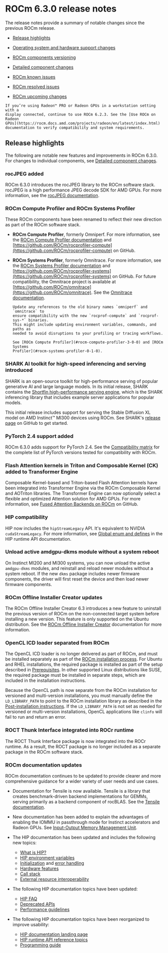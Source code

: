 # ROCm 6.3.0 release notes

The release notes provide a summary of notable changes since the previous ROCm release.

- [Release highlights](#release-highlights)

- [Operating system and hardware support changes](#operating-system-and-hardware-support-changes)

- [ROCm components versioning](#rocm-components)

- [Detailed component changes](#detailed-component-changes)

- [ROCm known issues](#rocm-known-issues)

- [ROCm resolved issues](#rocm-resolved-issues)

- [ROCm upcoming changes](#rocm-upcoming-changes)

```{note}
If you’re using Radeon™ PRO or Radeon GPUs in a workstation setting with a
display connected, continue to use ROCm 6.2.3. See the [Use ROCm on Radeon
GPUs](https://rocm.docs.amd.com/projects/radeon/en/latest/index.html)
documentation to verify compatibility and system requirements.
```

## Release highlights

The following are notable new features and improvements in ROCm 6.3.0. For changes to individual components, see
[Detailed component changes](#detailed-component-changes).

### rocJPEG added

ROCm 6.3.0 introduces the rocJPEG library to the ROCm software stack. rocJPEG is a high performance
JPEG decode SDK for AMD GPUs. For more information, see the [rocJPEG
documentation](https://rocm.docs.amd.com/projects/rocJPEG/en/docs-6.3.0/index.html).

### ROCm Compute Profiler and ROCm Systems Profiler

These ROCm components have been renamed to reflect their new direction as part of the ROCm software
stack.

- **ROCm Compute Profiler**, formerly Omniperf. For more information, see the [ROCm Compute Profiler
  documentation](https://rocm.docs.amd.com/projects/rocprofiler-compute/en/docs-6.3.0/index.html) and
  [https://github.com/ROCm/rocprofiler-compute](https://github.com/ROCm/rocprofiler-compute) on GitHub.

- **ROCm Systems Profiler**, formerly Omnitrace. For more information, see the [ROCm Systems Profiler
  documentation](https://rocm.docs.amd.com/projects/rocprofiler-systems/en/docs-6.3.0/index.html) and
  [https://github.com/ROCm/rocprofiler-systems](https://github.com/ROCm/rocprofiler-systems) on GitHub.
  For future compatibility, the Omnitrace project is available at [https://github.com/ROCm/omnitrace](https://github.com/ROCm/omnitrace).
  See the [Omnitrace documentation](https://rocm.docs.amd.com/projects/omnitrace/en/latest/index.html).

  ```{note}
  Update any references to the old binary names `omniperf` and `omnitrace` to
  ensure compatibility with the new `rocprof-compute` and `rocprof-sys-*` binaries.
  This might include updating environment variables, commands, and paths as
  needed to avoid disruptions to your profiling or tracing workflows.

  See [ROCm Compute Profiler](#rocm-compute-profiler-3-0-0) and [ROCm Systems
  Profiler](#rocm-systems-profiler-0-1-0).
  ```

### SHARK AI toolkit for high-speed inferencing and serving introduced

SHARK is an open-source toolkit for high-performance serving of popular generative AI and large
language models. In its initial release, SHARK contains the [Shortfin high-performance serving
engine](https://github.com/nod-ai/shark-ai/tree/main/shortfin), which is the SHARK inferencing
library that includes example server applications for popular models.

This initial release includes support for serving the Stable Diffusion XL model on AMD Instinct™
MI300 devices using ROCm. See SHARK's [release
page](https://github.com/nod-ai/shark-ai/releases/tag/v3.0.0) on GitHub to get started.

### PyTorch 2.4 support added

ROCm 6.3.0 adds support for PyTorch 2.4. See the [Compatibility
matrix](https://rocm.docs.amd.com/en/docs-6.3.0/compatibility/compatibility-matrix.html#framework-support-compatibility-matrix)
for the complete list of PyTorch versions tested for compatibility with ROCm.

### Flash Attention kernels in Triton and Composable Kernel (CK) added to Transformer Engine

Composable Kernel-based and Triton-based Flash Attention kernels have been integrated into
Transformer Engine via the ROCm Composable Kernel and AOTriton libraries. The
Transformer Engine can now optionally select a flexible and optimized Attention
solution for AMD GPUs. For more information, see [Fused Attention Backends on
ROCm](https://github.com/ROCm/TransformerEngine/tree/dev?tab=readme-ov-file#fused-attention-backends-on-rocm)
on GitHub.

### HIP compatibility

HIP now includes the `hipStreamLegacy` API. It's equivalent to NVIDIA `cudaStreamLegacy`. For more
information, see [Global enum and
defines](https://rocm.docs.amd.com/projects/HIP/en/docs-6.3.0/reference/hip_runtime_api/global_defines_enums_structs_files/global_enum_and_defines.html#c.hipStreamLegacy)
in the HIP runtime API documentation.

### Unload active amdgpu-dkms module without a system reboot

On Instinct MI200 and MI300 systems, you can now unload the active `amdgpu-dkms` modules, and reinstall
and reload newer modules without a system reboot. If the new `dkms` package includes newer firmware
components, the driver will first reset the device and then load newer firmware components.

### ROCm Offline Installer Creator updates

The ROCm Offline Installer Creator 6.3 introduces a new feature to uninstall the previous version of
ROCm on the non-connected target system before installing a new version. This feature is only supported
on the Ubuntu distribution. See the [ROCm Offline Installer
Creator](https://rocm.docs.amd.com/projects/install-on-linux/en/docs-6.3.0/install/rocm-offline-installer.html)
documentation for more information.

### OpenCL ICD loader separated from ROCm

The OpenCL ICD loader is no longer delivered as part of ROCm, and must be installed separately
as part of the [ROCm installation
process](https://rocm.docs.amd.com/projects/install-on-linux/en/docs-6.3.0). For Ubuntu and RHEL
installations, the required package is installed as part of the setup described in
[Prerequisites](https://rocm.docs.amd.com/projects/install-on-linux/en/docs-6.3.0/install/prerequisites.html).
In other supported Linux distributions like SUSE, the required package must be installed in separate steps, which are included in the installation instructions.

Because the OpenCL path is now separate from the ROCm installation for versioned and multi-version
installations, you must manually define the `LD_LIBRARY_PATH` to point to the ROCm
installation library as described in the [Post-installation
instructions](https://rocm.docs.amd.com/projects/install-on-linux/en/docs-6.3.0/install/post-install.html).
If the `LD_LIBRARY_PATH` is not set as needed for versioned or multi-version installations, OpenCL
applications like `clinfo` will fail to run and return an error.

### ROCT Thunk Interface integrated into ROCr runtime

The ROCT Thunk Interface package is now integrated into the ROCr runtime. As a result, the ROCT package
is no longer included as a separate package in the ROCm software stack.

### ROCm documentation updates

ROCm documentation continues to be updated to provide clearer and more comprehensive guidance for a
wider variety of user needs and use cases.

- Documentation for Tensile is now available. Tensile is a library that creates
  benchmark-driven backend implementations for GEMMs, serving primarily as a
  backend component of rocBLAS. See the [Tensile
  documentation](https://rocm.docs.amd.com/projects/Tensile/en/docs-6.3.0/src/index.html).

- New documentation has been added to explain the advantages of enabling the IOMMU in passthrough
  mode for Instinct accelerators and Radeon GPUs. See [Input-Output Memory Management
  Unit](https://rocm.docs.amd.com/en/docs-6.3.0/conceptual/iommu.html).

- The HIP documentation has been updated and includes the following new topics:

  - [What is HIP?](https://rocm.docs.amd.com/projects/HIP/en/docs-6.3.0/what_is_hip.html)
  - [HIP environment variables](https://rocm.docs.amd.com/projects/HIP/en/docs-6.3.0/reference/env_variables.html)
  - [Initialization](https://rocm.docs.amd.com/projects/HIP/en/docs-6.3.0/how-to/hip_runtime_api/initialization.html)
    and [error handling](https://rocm.docs.amd.com/projects/HIP/en/docs-6.3.0/how-to/hip_runtime_api/error_handling.html)
  - [Hardware features](https://rocm.docs.amd.com/projects/HIP/en/docs-6.3.0/reference/hardware_features.html)
  - [Call stack](https://rocm.docs.amd.com/projects/HIP/en/docs-6.3.0/how-to/hip_runtime_api/call_stack.html)
  - [External resource interoperability](https://rocm.docs.amd.com/projects/HIP/en/docs-6.3.0/how-to/hip_runtime_api/external_interop.html)

- The following HIP documentation topics have been updated:

  - [HIP FAQ](https://rocm.docs.amd.com/projects/HIP/en/docs-6.3.0/faq.html)
  - [Deprecated APIs](https://rocm.docs.amd.com/projects/HIP/en/docs-6.3.0/reference/deprecated_api_list.html)
  - [Performance guidelines](https://rocm.docs.amd.com/projects/HIP/en/docs-6.3.0/how-to/performance_guidelines.html)

- The following HIP documentation topics have been reorganized to improve usability:

  - [HIP documentation landing page](https://rocm.docs.amd.com/projects/HIP/en/docs-6.3.0/index.html)
  - [HIP runtime API reference topics](https://rocm.docs.amd.com/projects/HIP/en/docs-6.3.0/reference/hip_runtime_api_reference.html)
  - [Programming guide](https://rocm.docs.amd.com/projects/HIP/en/docs-6.3.0/how-to/hip_runtime_api.html)
